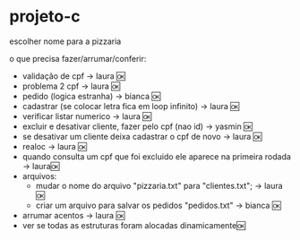# projeto-c

escolher nome para a pizzaria

o que precisa fazer/arrumar/conferir:
- validação de cpf -> laura 🆗
- problema 2 cpf -> laura 🆗
- pedido (logica estranha) -> bianca 🆗
- cadastrar (se colocar letra fica em loop infinito) -> laura 🆗
- verificar listar numerico -> laura 🆗
- excluir e desativar cliente, fazer pelo cpf (nao id) -> yasmin 🆗
- se desativar um cliente deixa cadastrar o cpf de novo -> laura 🆗
- realoc -> laura 🆗
- quando consulta um cpf que foi excluido ele aparece na primeira rodada -> laura🆗
- arquivos:
   - mudar o nome do arquivo "pizzaria.txt" para "clientes.txt"; -> laura 🆗
   - criar um arquivo para salvar os pedidos "pedidos.txt" -> bianca 🆗
- arrumar acentos -> laura 🆗
- ver se todas as estruturas foram alocadas dinamicamente🆗

